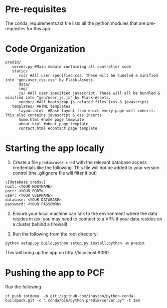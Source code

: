 Pre-requisites
==============
The conda_requirements.txt file lists all the python modules that are pre-requisites for this app.

Code Organization
==================
```
predim/
   server.py #Main module containing all controller code
   static/
      css/ #All user specified css. These will be bundled & minified into "gen/user_css.css" by Flask-Assets.    
      data/   
      img/    
      js/ #All user specified javascript. These will all be bundled & minified into "gen/user_js.js" by Flask-Assets.    
      vendor/ #All bootstrap.js related files (css & javascript)
   templates/ #HTML templates
      layout.html  #Base layout from which every page will inherit. This also contains javascript & css inserts
      home.html #home page template
      about.html #about page template
      contact.html #contact page template
```

Starting the app locally
========================

1. Create a file ```predim/user.cred``` with the relevant database access credentials like the following. This file will not be added to your version control (the .gitignore file will filter it out)
```
\[database_creds\]
host: <YOUR HOSTNAME>
port: <YOUR PORT>
user: <YOUR USERNAME>
database: <YOUR DATABASE>
password: <YOUR PASSOWRD>
```

2. Ensure your local machine can talk to the environment where the data resides in (ex: you may need to connect to a VPN if your data resides on a cluster behind a firewall)

3. Run the following from the root directory:
```
python setup.py build;python setup.py install;python -m predim
```
This will bring up the app on http://localhost:9090

Pushing the app to PCF
======================
Run the following
```
cf push iotdemo  -b git://github.com/ihuston/python-conda-buildpack.git -c ".conda/bin/python predim/server.py" -t 180 
```
